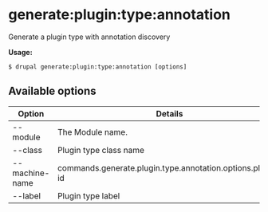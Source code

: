 # generate:plugin:type:annotation
Generate a plugin type with annotation discovery

**Usage:**
```
$ drupal generate:plugin:type:annotation [options]
```

## Available options
Option | Details
-------|-------------
--module | The Module name.
--class | Plugin type class name
--machine-name | commands.generate.plugin.type.annotation.options.plugin-id
--label | Plugin type label
